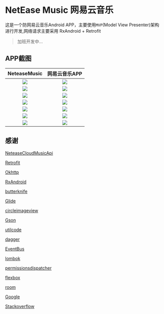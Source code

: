 # NetEase Music 网易云音乐
这是一个防网易云音乐Android APP，主要使用`MVP`(Model View Presenter)架构进行开发,网络请求主要采用 RxAndroid + Retrofit

> 加班开发中...

## APP截图

NeteaseMusic            |  网易云音乐APP
:-------------------------:|:-------------------------:
![](capture/login.png)  |  ![](capture/main.png)
![](capture/local.png)  |  ![](capture/album.png)
![](capture/profile.png) | ![](capture/permission.png)
![](capture/comment.png) | ![](capture/search_entry.png)
![](capture/search_video.png) | ![](capture/search_artist.png)
![](capture/play.png) | ![](capture/controller.png)
![](capture/hot_fragment.png) | ![](capture/playlist.png)
## 感谢
[NeteaseCloudMusicApi](https://github.com/Binaryify/NeteaseCloudMusicApi)

[Retrofit](https://github.com/square/retrofit)

[Okhttp](https://github.com/square/okhttp)

[RxAndroid](https://github.com/ReactiveX/RxAndroid)

[butterknife](https://github.com/JakeWharton/butterknife)

[Glide](https://github.com/bumptech/glide)

[circleimageview](https://github.com/hdodenhof/CircleImageView)

[Gson](https://github.com/google/gson)

[utilcode](https://github.com/Blankj/AndroidUtilCode)

[dagger](https://github.com/google/dagger)

[EventBus](https://github.com/greenrobot/EventBus)

[lombok](https://github.com/rzwitserloot/lombok)

[permissionsdispatcher](https://github.com/permissions-dispatcher/PermissionsDispatcher)

[flexbox](https://github.com/google/flexbox-layout)

[room](https://developer.android.com/topic/libraries/architecture/room)

[Google](https://www.google.com)

[Stackoverflow](https://stackoverflow.com/users/9106684/shellhub)
